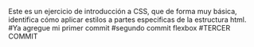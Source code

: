 Este es un ejercicio de introducción a CSS, que de forma muy básica, identifica cómo aplicar estilos a partes especificas de la estructura html.
#Ya agregue mi primer commit
#segundo commit flexbox
#TERCER COMMIT